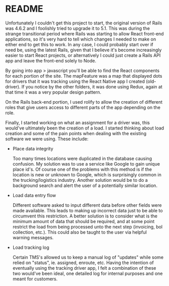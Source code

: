 # README

Unfortunately I couldn't get this project to start, the original version of Rails was 4.6.2 and I foolishly tried to upgrade it to 5.1. This was during the strange transitional period where Rails was starting to allow React front-end applications, so it's very hard to tell which changes I needed to make on either end to get this to work. In any case, I could probably start over if need be, using the latest Rails, given that I believe it's become increasingly easier to start React projects, or alternatively I could just create a Rails API app and leave the front-end solely to Node.

By going into app > javascript you'll be able to find the React components for each portion of the site. The mapFeature was a map that displayed dots for drivers that it was tracking using the React Native app I created (old-driver). If you notice by the other folders, it was done using Redux, again at that time it was a very popular design pattern.

On the Rails back-end portion, I used rolify to allow the creation of different roles that give users access to different parts of the app depending on the role.

Finally, I started working on what an assignment for a driver was, this would've ultimately been the creation of a load. I started thinking about load creation and some of the pain points when dealing with the existing software we were using. These include:

* Place data integrity
	
  Too many times locations were duplicated in the database causing confusion. My solution was to use a service like Google to gain unique place id's. Of course one of the problems with this method is if the location is new or unknown to Google, which is surprisingly common in the trucking/logistics industry. Another solution would be to do a background search and alert the user of a potentially  similar location.

* Load data entry flow

  Different software asked to input different data before other fields were made available. This leads to making up incorrect data just to be able to circumvent this restriction. A better solution is to consider what is the minimum amount of data that should be required, and at some point restrict the load from being processed unto the next step (invoicing, bol collection, etc.). This could also be taught to the user via helpful warning messages.

* Load tracking log

   Certain TMS's allowed us to keep a manual log of "updates" while some relied on "status", ie. assigned, enroute, etc. Having the intention of eventually using the tracking driver app, I felt a combination of these two would've been ideal, one detailed log for internal purposes and one meant for customers.
